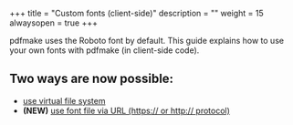 +++
title = "Custom fonts (client-side)"
description = ""
weight = 15
alwaysopen = true
+++

pdfmake uses the Roboto font by default. This guide explains how to use your own fonts with pdfmake (in client-side code).

## Two ways are now possible:
* [use virtual file system](/docs/fonts/custom-fonts-client-side/vfs/)
* **(NEW)** [use font file via URL (https:// or http:// protocol)](/docs/fonts/custom-fonts-client-side/url/)
